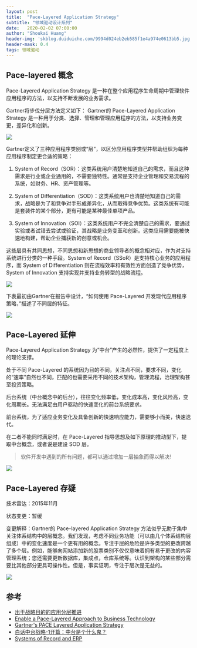 ```yaml
---
layout: post
title:  "Pace-Layered Application Strategy"
subtitle: "领域驱动设计系列"
date:   2020-02-02 07:00:00
author: "Shoukai Huang"
header-img: 'skblog.duiduiche.com/9994d024eb2eb585f1e4a974e0613bb5.jpg'
header-mask: 0.4
tags: 领域驱动
---
```


## Pace-layered 概念

Pace-Layered Application Strategy 是一种在整个应用程序生命周期中管理软件应用程序的方法，以支持不断发展的业务需求。

Gartner将步伐分层方法定义如下：
Gartner的 Pace-Layered Application Strategy 是一种用于分类、选择、管理和管理应用程序的方法，以支持业务变更，差异化和创新。

![](http://skblog.duiduiche.com/cb411934d865fd425b4bb98af7406d54.jpg)

Gartner定义了三种应用程序类别或“层”，以区分应用程序类型并帮助组织为每种应用程序制定更合适的策略：

1. System of Record（SOR）：这类系统用户清楚地知道自己的需求，而且这种需求是行业或企业通用的，不需要独特性。通常是支持企业管理和交易流程的系统，如财务、HR、资产管理等。

2. System of Differentiation（SOD）：这类系统用户也清楚地知道自己的需求，战略是为了和竞争对手形成差异化，从而取得竞争优势。这类系统有可能是套装件的某个部分，更有可能是某种最佳单项产品。

3. System of Innovation（SOI）：这类系统用户不完全清楚自己的需求，要通过实验或者试错去尝试或验证，其战略是业务变革和创新。这类应用需要能被快速地构建，帮助企业捕获新的创意或机会。

这些层具有共同思想，不同思想和新思想的商业领导者的概念相对应，作为对支持系统进行分类的一种手段。System of Record（SSoR）是支持核心业务的应用程序，而 System of Differentiation 则在流程效率和有效性方面创造了竞争优势，System of Innovation 支持实现并支持业务转型的战略流程。

![](http://skblog.duiduiche.com/00165f87b1a4fb422a9e874f1e86741f.jpg)

下表最初由Gartner在报告中设计，“如何使用 Pace-Layered 开发现代应用程序策略，”描述了不同层的特征。

![](http://skblog.duiduiche.com/8c7317601a804ea03e1b74b6d286dd35.jpg)

## Pace-Layered 延伸

Pace-Layered Application Strategy 为“中台”产生的必然性，提供了一定程度上的理论支撑。

处于不同 Pace-Layered 的系统因为⽬的不同，关注点不同，要求不同，变化的“速率”自然也不同，匹配的也需要采⽤不同的技术架构，管理流程，治理架构甚至投资策略。

后台系统（中台概念中的后台），往往变化频率低，变化成本高，变化⻛险高，变化周期⻓。⽆法满⾜由⽤户驱动的快速变化的前台系统要求。

前台系统，为了适应业务变化及具备创新的快速响应能力，需要够⼩而美，快速迭代。

在二者不能同时满足时，在 Pace-Layered 指导思想及如下原理的推动型下，提取中台概念，或者说是建设 SOD 层。

>软件开发中遇到的所有问题，都可以通过增加⼀层抽象⽽得以解决!

![](http://skblog.duiduiche.com/7136b0c67991f20cdd1a0c7321fa9606.jpg)



## Pace-Layered 存疑

技术雷达：2015年11月

状态变更：暂缓

变更解释：Gartner的 Pace-layered Application Strategy 方法似乎无助于集中关注体系结构中的层概念。我们发现，考虑不同业务功能（可以由几个体系结构层组成）中的变化速度是一个更有用的概念。专注于层的危险是许多类型的更改跨越了多个层。例如，能够向网站添加新的股票类别不仅仅意味着拥有易于更改的内容管理系统；您还需要更新数据库，集成点，仓库系统等。认识到架构的某些部分需要比其他部分更具可操作性。但是，事实证明，专注于层次是无益的。

![](http://skblog.duiduiche.com/a24c21853ff2da1fa46203e633cf1722.jpg)



## 参考

* [出于战略目的的应用分层推进](http://blog.sina.com.cn/s/blog_6011c34b0101lrup.html)
* [Enable a Pace-Layered Approach to Business Technology](https://d117h1jjiq768j.cloudfront.net/docs/default-source/openedge/wp_paced-layered-strategy_final.pdf)
* [Gartner's PACE Layered Application Strategy](https://cio-wiki.org/wiki/Gartner%27s_PACE_Layered_Application_Strategy)
* [白话中台战略-1开篇：中台是个什么鬼？](https://www.jianshu.com/p/86dc7ad52ad6)
* [Systems of Record and ERP](https://datachatter.wordpress.com/2015/02/18/systems-of-record-and-erp/)


